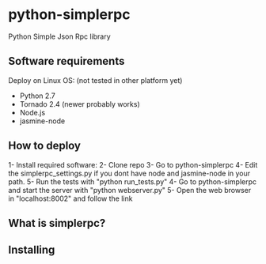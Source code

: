 python-simplerpc
================

Python Simple Json Rpc library

Software requirements
---------------------
Deploy on Linux OS: (not tested in other platform yet)
* Python 2.7
* Tornado 2.4 (newer probably works)
* Node.js
* jasmine-node
      
How to deploy
-------------
1- Install required software:
2- Clone repo
3- Go to python-simplerpc
4- Edit the simplerpc_settings.py if you dont have node and jasmine-node in your path.
5- Run the tests with "python run_tests.py"
4- Go to python-simplerpc and start the server with "python webserver.py"
5- Open the web browser in "localhost:8002" and follow the link

What is simplerpc?
------------------


Installing
----------

